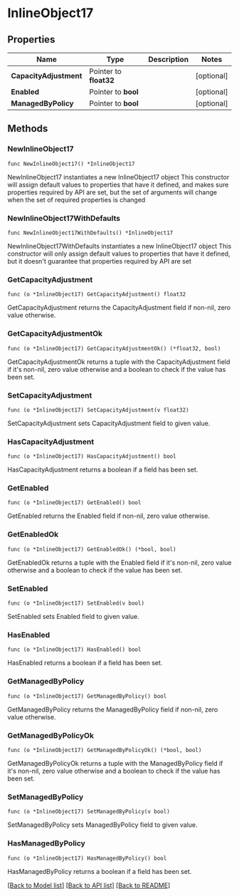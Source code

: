 # InlineObject17

## Properties

Name | Type | Description | Notes
------------ | ------------- | ------------- | -------------
**CapacityAdjustment** | Pointer to **float32** |  | [optional] 
**Enabled** | Pointer to **bool** |  | [optional] 
**ManagedByPolicy** | Pointer to **bool** |  | [optional] 

## Methods

### NewInlineObject17

`func NewInlineObject17() *InlineObject17`

NewInlineObject17 instantiates a new InlineObject17 object
This constructor will assign default values to properties that have it defined,
and makes sure properties required by API are set, but the set of arguments
will change when the set of required properties is changed

### NewInlineObject17WithDefaults

`func NewInlineObject17WithDefaults() *InlineObject17`

NewInlineObject17WithDefaults instantiates a new InlineObject17 object
This constructor will only assign default values to properties that have it defined,
but it doesn't guarantee that properties required by API are set

### GetCapacityAdjustment

`func (o *InlineObject17) GetCapacityAdjustment() float32`

GetCapacityAdjustment returns the CapacityAdjustment field if non-nil, zero value otherwise.

### GetCapacityAdjustmentOk

`func (o *InlineObject17) GetCapacityAdjustmentOk() (*float32, bool)`

GetCapacityAdjustmentOk returns a tuple with the CapacityAdjustment field if it's non-nil, zero value otherwise
and a boolean to check if the value has been set.

### SetCapacityAdjustment

`func (o *InlineObject17) SetCapacityAdjustment(v float32)`

SetCapacityAdjustment sets CapacityAdjustment field to given value.

### HasCapacityAdjustment

`func (o *InlineObject17) HasCapacityAdjustment() bool`

HasCapacityAdjustment returns a boolean if a field has been set.

### GetEnabled

`func (o *InlineObject17) GetEnabled() bool`

GetEnabled returns the Enabled field if non-nil, zero value otherwise.

### GetEnabledOk

`func (o *InlineObject17) GetEnabledOk() (*bool, bool)`

GetEnabledOk returns a tuple with the Enabled field if it's non-nil, zero value otherwise
and a boolean to check if the value has been set.

### SetEnabled

`func (o *InlineObject17) SetEnabled(v bool)`

SetEnabled sets Enabled field to given value.

### HasEnabled

`func (o *InlineObject17) HasEnabled() bool`

HasEnabled returns a boolean if a field has been set.

### GetManagedByPolicy

`func (o *InlineObject17) GetManagedByPolicy() bool`

GetManagedByPolicy returns the ManagedByPolicy field if non-nil, zero value otherwise.

### GetManagedByPolicyOk

`func (o *InlineObject17) GetManagedByPolicyOk() (*bool, bool)`

GetManagedByPolicyOk returns a tuple with the ManagedByPolicy field if it's non-nil, zero value otherwise
and a boolean to check if the value has been set.

### SetManagedByPolicy

`func (o *InlineObject17) SetManagedByPolicy(v bool)`

SetManagedByPolicy sets ManagedByPolicy field to given value.

### HasManagedByPolicy

`func (o *InlineObject17) HasManagedByPolicy() bool`

HasManagedByPolicy returns a boolean if a field has been set.


[[Back to Model list]](../README.md#documentation-for-models) [[Back to API list]](../README.md#documentation-for-api-endpoints) [[Back to README]](../README.md)


